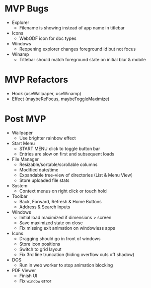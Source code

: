 # MVP Bugs

- Explorer
  - Filename is showing instead of app name in titlebar
- Icons
  - WebODF icon for doc types
- Windows
  - Reopening explorer changes foreground id but not focus
- Winamp
  - Titlebar should match foreground state on initial blur & mobile

# MVP Refactors

- Hook (useWallpaper, useWinamp)
- Effect (maybeReFocus, maybeToggleMaximize)

# Post MVP

- Wallpaper
  - Use brighter rainbow effect
- Start Menu
  - START MENU click to toggle button bar
  - Entries are slow on first and subsequent loads
- File Manager
  - Resizable/sortable/scrollable columns
  - Modified date/time
  - Expandable tree-view of directories (List & Menu View)
  - Store uploaded file stats
- System
  - Context menus on right click or touch hold
- Toolbar
  - Back, Forward, Refresh & Home Buttons
  - Address & Search Inputs
- Windows
  - Initial load maximized if dimensions > screen
  - Save maximized state on close
  - Fix missing exit animation on windowless apps
- Icons
  - Dragging should go in front of windows
  - Store icon positions
  - Switch to grid layout
  - Fix 3rd line truncation (hiding overflow cuts off shadow)
- DOS
  - Run in web worker to stop animation blocking
- PDF Viewer
  - Finish UI
  - Fix `window` error
